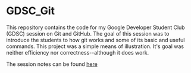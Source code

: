 # GDSC_Git

This repository contains the code for my Google Developer Student Club (GDSC) session on Git and GitHub.
The goal of this session was to introduce the students to how git works and some of its basic and useful commands. This project was a simple means of illustration. It's goal was neither efficiency nor correctness--although it does work.

The session notes can be found [here](https://clover-gymnast-aeb.notion.site/GDSC-Git-Session-e7770631131d443b8c42fe4fa5edbcbe)
